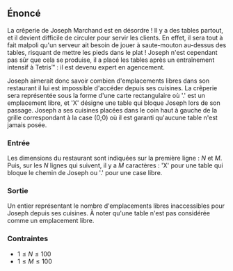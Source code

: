 ## Énoncé

La crêperie de Joseph Marchand est en désordre ! Il y a des tables partout, et
il devient difficile de circuler pour servir les clients. En effet, il sera tout
à fait malpoli qu'un serveur ait besoin de jouer à saute-mouton au-dessus des
tables, risquant de mettre les pieds dans le plat ! Joseph n'est cependant pas
sûr que cela se produise, il a placé les tables après un entraînement intensif à
Tetris&trade; : il est devenu expert en agencement.

Joseph aimerait donc savoir combien d'emplacements libres dans son restaurant il
lui est impossible d'accéder depuis ses cuisines. La crêperie sera représentée
sous la forme d'une carte rectangulaire où '.' est un emplacement libre, et 'X'
désigne une table qui bloque Joseph lors de son passage. Joseph a ses cuisines
placées dans le coin haut à gauche de la grille correspondant à la case (0;0) où
il est garanti qu'aucune table n'est jamais posée.

### Entrée

Les dimensions du restaurant sont indiquées sur la première ligne : $N$ et $M$.
Puis, sur les $N$ lignes qui suivent, il y a $M$ caractères : 'X' pour une table
qui bloque le chemin de Joseph ou '.' pour une case libre.

### Sortie

Un entier représentant le nombre d'emplacements libres inaccessibles pour Joseph
depuis ses cuisines. À noter qu'une table n'est pas considérée comme un
emplacement libre.

### Contraintes

- $1 \le N \le 100$
- $1 \le M \le 100$
